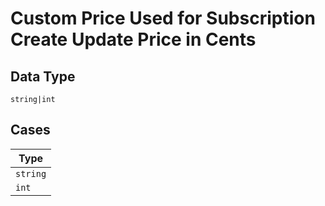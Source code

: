 
# Custom Price Used for Subscription Create Update Price in Cents

## Data Type

`string|int`

## Cases

| Type |
|  --- |
| `string` |
| `int` |

